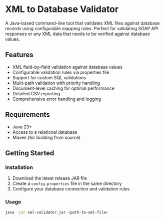 # XML to Database Validator

A Java-based command-line tool that validates XML files against database records using configurable mapping rules. Perfect for validating SOAP API responses or any XML data that needs to be verified against database values.

## Features

* XML field-by-field validation against database values
* Configurable validation rules via properties file
* Support for custom SQL validations
* Multi-path validation with priority handling
* Document-level caching for optimal performance
* Detailed CSV reporting
* Comprehensive error handling and logging

## Requirements
* Java 23+
* Access to a relational database
* Maven (for building from source)

## Getting Started

### Installation

1. Download the latest release JAR file
2. Create a `config.properties` file in the same directory
3. Configure your database connection and validation rules

### Usage

```bash
java -jar xml-validator.jar <path-to-xml-file>
